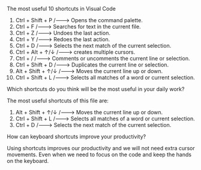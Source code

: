 The most useful 10 shortcuts in Visual Code

1. Ctrl + Shift + P   /---> Opens the command palette.
2. Ctrl + F           /---> Searches for text in the current file.
3. Ctrl + Z           /---> Undoes the last action.
4. Ctrl + Y           /---> Redoes the last action.
5. Ctrl + D           /---> Selects the next match of the current selection.
6. Ctrl + Alt + ↑/↓   /---> creates multiple cursors.
7. Ctrl + /           /---> Comments or uncomments the current line or selection.
8. Ctrl + Shift + D   /---> Duplicates the current line or selection.
9. Alt + Shift + ↑/↓  /---> Moves the current line up or down.
10. Ctrl + Shift + L  /---> Selects all matches of a word or current selection.

Which shortcuts do you think will be the most useful in your daily work?

The most useful shortcuts of this file are:
1. Alt + Shift + ↑/↓ /---> Moves the current line up or down.
2. Ctrl + Shift + L  /---> Selects all matches of a word or current selection.
3. Ctrl + D          /---> Selects the next match of the current selection.

How can keyboard shortcuts improve your productivity?

Using shortcuts improves our productivity and we will not need extra cursor movements. Even when we need to focus on the code and keep the hands on the keyboard.

